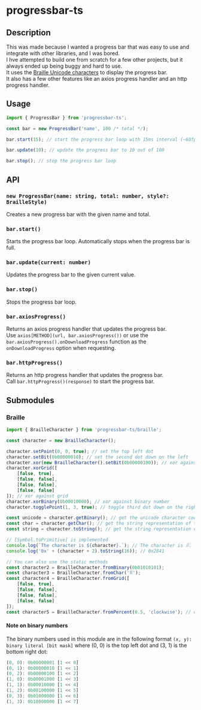 # progressbar-ts

## Description

This was made because I wanted a progress bar that was easy to use and integrate with other libraries, and I was bored. \
I hve attempted to build one from scratch for a few other projects, but it always ended up being buggy and hard to use. \
It uses the [Braille Unicode characters](https://en.wikipedia.org/wiki/Braille_Patterns) to display the progress bar. \
It also has a few other features like an axios progress handler and an http progress handler.

## Usage

```typescript
import { ProgressBar } from 'progressbar-ts';

const bar = new ProgressBar('name', 100 /* total */);

bar.start(15); // start the progress bar loop with 15ms interval (~60fps)

bar.update(10); // update the progress bar to 10 out of 100

bar.stop(); // stop the progress bar loop
```

## API

### `new ProgressBar(name: string, total: number, style?: BrailleStyle)`

Creates a new progress bar with the given name and total.

### `bar.start()`

Starts the progress bar loop. Automatically stops when the progress bar is full.

### `bar.update(current: number)`

Updates the progress bar to the given current value.

### `bar.stop()`

Stops the progress bar loop.

### `bar.axiosProgress()`

Returns an axios progress handler that updates the progress bar. \
Use `axios[METHOD](url, bar.axiosProgress())` or use the `bar.axiosProgress().onDownloadProgress` function as the `onDownloadProgress` option when requesting.

### `bar.httpProgress()`

Returns an http progress handler that updates the progress bar. \
Call `bar.httpProgress()(response)` to start the progress bar.

## Submodules

### Braille

```typescript
import { BrailleCharacter } from 'progressbar-ts/braille';

const character = new BrailleCharacter();

character.setPoint(0, 0, true); // set the top left dot
character.setBit(0b00000010); // set the second dot down on the left
character.xor(new BrailleCharacter().setBit(0b00000100)); // xor against other character object
character.xorGrid([
    [false, true],
    [false, false],
    [false, false],
    [false, false]
]); // xor against grid
character.xorBinary(0b00010000); // xor against binary number
character.togglePoint(1, 3, true); // toggle third dot down on the right

const unicode = character.getBinary(); // get the unicode character code
const char = character.getChar(); // get the string representation of the character
const string = character.toString(); // get the string representation of the character

// [Symbol.toPrimitive] is implemented
console.log(`The character is ${character}.`); // The character is ⠿.
console.log('0x' + (character + 2).toString(16)); // 0x2841

// You can also use the static methods
const character2 = BrailleCharacter.fromBinary(0b01010101);
const character3 = BrailleCharacter.fromChar('⠿');
const character4 = BrailleCharacter.fromGrid([
    [false, true],
    [false, false],
    [false, false],
    [false, false]
]);
const character5 = BrailleCharacter.fromPercent(0.5, 'clockwise'); // display style are defined as an enum at BrailleStyleEnum, a type alias at BrailleStyle, and an array at BrailleStyleArray
```

#### Note on binary numbers

The binary numbers used in this module are in the following format `(x, y): binary literal [bit mask]` where (0, 0) is the top left dot and (3, 1) is the bottom right dot:

```typescript
(0, 0): 0b00000001 [1 << 0]
(0, 1): 0b00000010 [1 << 1]
(0, 2): 0b00000100 [1 << 2]
(1, 0): 0b00001000 [1 << 3]
(1, 1): 0b00010000 [1 << 4]
(1, 2): 0b00100000 [1 << 5]
(0, 3): 0b01000000 [1 << 6]
(1, 3): 0b10000000 [1 << 7]
```
